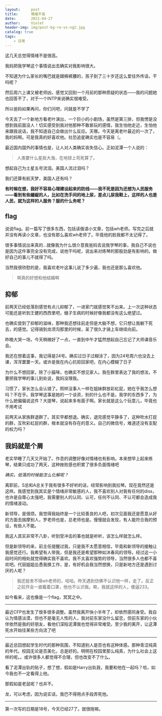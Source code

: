 ```yaml
---
layout:     post
title:      情绪不高
date:       2021-04-27
author:     Violet
header-img: img/post-bg-re-vs-ng2.jpg
catalog: true
tags:
    - 日常
---
```


这几天总觉得情绪不是很高。

我妈把我学琴这个事情说出去确实对我影响很大。

不知道为什么家长的嘴巴就是跟棉裤腰的，孩子到了三十岁还这么爱往外传话，干吗呢？

然后周六上课又被老师凶，感觉又回到一个月前的那种质疑的状态——我的问题她也回答不了，对于一个INTP来说确实很难受。

所以爸妈如果再问，你们问吧，问就是不学了

今天去了一个新地方看老叶演出，一个巨小的小剧场，虽然是第三排，但我愣是没想到我前面没人！切实感受到我对他那种不敢亵玩的感情，我生怕他走近，生怕他来跟我说话，我不知道自己会做出什么反应。天哪。今天是离老叶最近的一次了，我的妈啊。可是我真的好喜欢他。社恐追星确实也是不容易（。

最近国内国外的事情也是，让人对人类确实丧失信心。正如泥潭一个人说的：

>人类要什么星辰大海，在地球上苟死算了。

想起自己为土星五号流泪。美国人流过泪吗？

我们还算有航天梦，美国人还有吗？

**有时候在想，我好不容易心理建设起来的防线——我不死是因为还想为人民服务——看到有些龌龊的人，比如在洗手间的地上尿，差点儿尿我鞋上，这样的人也是人民，就为这样的人服务？服的什么务呢？**

## flag

说说flag。前一篇写了很多东西，包括读俄语小文章，包括wh老师。写完之后就并没有再读小文章，也没有那么喜欢wh老师了。毕竟他的脸我都不太记得了。

很多事情说出来真的…就像我为什么很介意我爸妈去说我学琴的事，我自己不说也是因为这件事完全没有完成，说他干吗呢，说出来对练琴的那股劲是有影响的。做好自己的事儿不就得了吗。

当然我很欣慰的是，我喜欢老叶这事儿说了多少遍，我也还是那么喜欢他。

> 啊真的好想和他结婚啊

## 抑郁

前两天已经低落到感觉有点儿抑郁了，一进家门就感觉笑不出来。上一次这种状态可能还是听到王健的西西里吧，蛾子生病的时候好像我都没有这么绝望过。

也确实尝到了抑郁的滋味，那种我还想往前走但是大脑不想，它只想让我躺下死去，的感觉。记得骑到龙须沟那里的时候，呆了很久才骑上车继续向前。

昨晚大哭一场，今天稍微好了一点，一直到中午才猛然想起自己忘记了大师课音乐会。

我还在想着这事，我记得是24号。确实过日子过糊涂了，因为24号周六也没去上课，浑浑噩噩一天。或许是我在内心抗拒回家吧，在内心模糊了日子

为什么不想回家，除了小猫咪，也确实不想见家人。我在群里表达了我的想法，不要把我学琴的事儿到处说，我妈没理我。

习惯了，家长怎么会认错了。照样没事人一样在姐妹群放彩虹屁，她在乎我怎么想吗？不在乎。我学琴这事是她的一个谈资，别的什么也不是。我学的东西多了，为什么她偏偏说这件？大提琴，说起来多有面子啊。家长就是这么个玩意儿，毕竟也不用考试

前两天从家族群退群了。其实早都想退。确实，退完感觉平静多了，这种吹水打屁的群，互吹彩虹屁的群，根本就没有存在的意义。自己的微信号，难道还没有支配的权力吗？

## 我妈就是个屑

老实早睡了几天又开始了。作息的调整好像对情绪也有影响。本来想早上起来练琴，结果只成功了两天，这种挫败感也积累了很多负面情绪吧

*确实。低落的时候能怎么化解呢？*

离职前，S总和A总关于我有很多不好听的话，经常影响到我拉琴。现在竟然还是这样。我感觉到我其实是个情绪非常敏感的人，我不喜欢别人对我有任何的diss，也许是自尊心太强吧，我需要别人的认同、认可，任何不认同、不认可都会造成我的情绪波动。

新领导，是很烦。我觉得我始终是一个比较善良的人吧，初次见面我还是愿意从好的方面去揣摩别人，罗老师也是，总老师也是。慢慢就会发现，有人能符合我的预设，有些人不能。

我这人其实非常不八卦，听到受冲击的事也就是听听，该怎么样就怎么样。

但是新领导的来，前主任提醒过我，只是我不太愿意相信，毕竟和新领导的接触让我感觉还行。我希望有人带我，但是我还是希望那种如沐春风的领导。经过这一小段时间的相处就觉得确实我不喜欢。我不太喜欢强势的领导，当然很多人也都不喜欢吧。代丽姐姐怂恿我换工作，是，有好机会我当然想换，只是新地方还是遇到讨厌的人呢？

> 我还挺舍不得wh老师的，哈哈。昨天遇到仿佛不认识他一样，走了。反正之前开会一直戴着口罩，他也不认识我。嘛，我就这样的人，傻逼233。

如今看来，这也像是一个flag，冥冥之中。

***

最近CFP也发生了很多很多调整。虽然我离开快小半年了，却依然感同身受。我自认为情感淡漠，但也不是毫无人性的人，我对前东家没什么留恋，但前东家的小伙伴依然是我的好朋友，看他们深陷泥潭我也觉得非常难受。至少我的离开，让这潭死水开始往某些方向流了吧

***

最近总回想起学生时代的那种氛围，不知道别人是否也有这种体感。那种青涩纯真的年代。校园无论是否美化，总是好的。明明在校园里那么纯真，为什么社会上这样的呢。。或许很多人都觉得不合理，但也改变不了什么。

看了泥潭出轨的贴子，想了想，假如是Harry出轨我，我要和他在一起吗？哈，如今我也不一定看得上他。

那假如是老鼠呢？也并不。

龙，可以考虑，因为说实话，我巴不得用点手段弄死他。

***

第一次写的日期是18号，今天已经27了。就很拖嘛。
